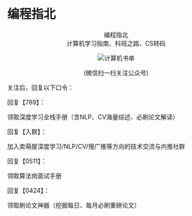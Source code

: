 # 编程指北

<center>编程指北</center>

<center>计算机学习指南、科班之路、CS转码</center>


<p align="center">
  <img src="https://cdn.how2cs.cn/csguide/095140.jpg" alt="计算机书单" width="auto" height="auto">
</p>

<center>(微信扫一扫关注公众号)</center>

关注后，回复以下口令：

回复【789】：

领取深度学习全栈手册（含NLP、CV海量综述、必刷论文解读）

回复【入群】：

加入卖萌屋深度学习/NLP/CV/搜广推等方向的技术交流与内推社群

回复【0511】：

领取算法岗面试手册

回复【0424】：

领取刷论文神器（挖掘每日、每月必刷重磅论文）